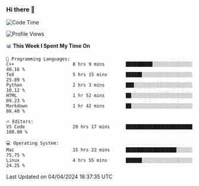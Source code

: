 ### Hi there 👋

<!--START_SECTION:waka-->
![Code Time](http://img.shields.io/badge/Code%20Time-426%20hrs%201%20min-blue)

![Profile Views](http://img.shields.io/badge/Profile%20Views-0-blue)

📊 **This Week I Spent My Time On** 

```text
💬 Programming Languages: 
C++                      8 hrs 9 mins        ██████████░░░░░░░░░░░░░░░   40.16 % 
TeX                      5 hrs 15 mins       ██████░░░░░░░░░░░░░░░░░░░   25.89 % 
Python                   2 hrs 3 mins        ███░░░░░░░░░░░░░░░░░░░░░░   10.12 % 
HTML                     1 hr 52 mins        ██░░░░░░░░░░░░░░░░░░░░░░░   09.23 % 
Markdown                 1 hr 42 mins        ██░░░░░░░░░░░░░░░░░░░░░░░   08.40 % 

🔥 Editors: 
VS Code                  20 hrs 17 mins      █████████████████████████   100.00 % 

💻 Operating System: 
Mac                      15 hrs 22 mins      ███████████████████░░░░░░   75.75 % 
Linux                    4 hrs 55 mins       ██████░░░░░░░░░░░░░░░░░░░   24.25 % 
```


 Last Updated on 04/04/2024 18:37:35 UTC
<!--END_SECTION:waka-->

<!--
**JackeyHua-SJTU/JackeyHua-SJTU** is a ✨ _special_ ✨ repository because its `README.md` (this file) appears on your GitHub profile.

Here are some ideas to get you started:

- 🔭 I’m currently working on ...
- 🌱 I’m currently learning ...
- 👯 I’m looking to collaborate on ...
- 🤔 I’m looking for help with ...
- 💬 Ask me about ...
- 📫 How to reach me: ...
- 😄 Pronouns: ...
- ⚡ Fun fact: ...
-->
